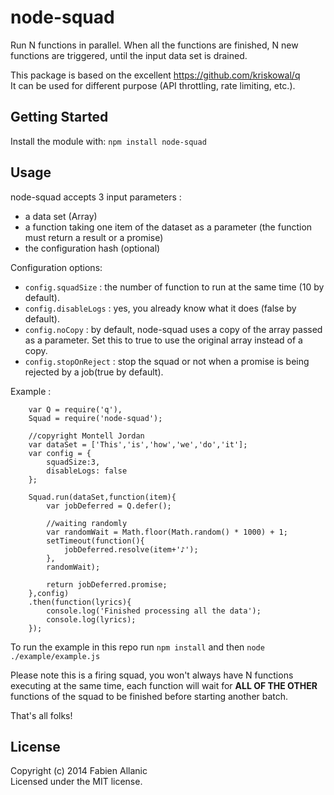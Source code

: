 node-squad
==========

Run N functions in parallel.
When all the functions are finished, N new functions are triggered, until the input data set is drained.

This package is based on the excellent https://github.com/kriskowal/q <br>
It can be used for different purpose (API throttling, rate limiting, etc.).


## Getting Started
Install the module with: `npm install node-squad`

## Usage
node-squad accepts 3 input parameters :

- a data set (Array)
- a function taking one item of the dataset as a parameter (the function must return a result or a promise)
- the configuration hash (optional)

Configuration options:

- `config.squadSize` : the number of function to run at the same time (10 by default).
- `config.disableLogs` : yes, you already know what it does (false by default).
- `config.noCopy` : by default, node-squad uses a copy of the array passed as a parameter. Set this to true to use the original array instead of a copy.
- `config.stopOnReject` : stop the squad or not when a promise is being rejected by a job(true by default). 

Example :

        var Q = require('q'),
        Squad = require('node-squad');
        
        //copyright Montell Jordan
        var dataSet = ['This','is','how','we','do','it'];
        var config = {
            squadSize:3,
            disableLogs: false
        };
        
        Squad.run(dataSet,function(item){
            var jobDeferred = Q.defer();
        
            //waiting randomly
            var randomWait = Math.floor(Math.random() * 1000) + 1;
            setTimeout(function(){
                jobDeferred.resolve(item+'♪');
            },
            randomWait);
        
            return jobDeferred.promise;
        },config)
        .then(function(lyrics){
            console.log('Finished processing all the data');
            console.log(lyrics);
        });
    
To run the example in this repo run `npm install` and then `node ./example/example.js`

Please note this is a firing squad, you won't always have N functions executing at the same time, each function will wait for **ALL OF THE OTHER** functions of the squad to be finished before starting another batch.

That's all folks!

## License
Copyright (c) 2014 Fabien Allanic  
Licensed under the MIT license.

